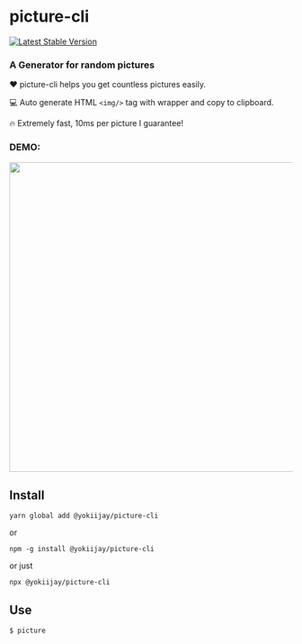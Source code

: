 # picture-cli

[![Latest Stable Version](https://img.shields.io/npm/v/@yokiijay/pic-cli.svg)](https://www.npmjs.com/package/@yokiijay/picture-cli)


### A Generator for random pictures

 ❤️  picture-cli helps you get countless pictures easily.

 💻 Auto generate HTML `<img/>` tag with wrapper and copy to clipboard.

 🔥 Extremely fast, 10ms per picture I guarantee!
 

### DEMO:

<img src="https://i.loli.net/2020/05/26/j32ANKMT5DJodSZ.gif" width="550" align="center" />

## Install
`yarn global add @yokiijay/picture-cli`

or

`npm -g install @yokiijay/picture-cli`

or just

`npx @yokiijay/picture-cli`

## Use
`$ picture`